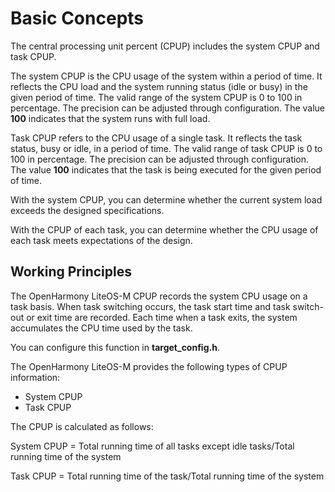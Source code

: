 # Basic Concepts<a name="EN-US_TOPIC_0000001123948105"></a>

The central processing unit percent \(CPUP\) includes the system CPUP and task CPUP.

The system CPUP is the CPU usage of the system within a period of time. It reflects the CPU load and the system running status \(idle or busy\) in the given period of time. The valid range of the system CPUP is 0 to 100 in percentage. The precision can be adjusted through configuration. The value  **100**  indicates that the system runs with full load.

Task CPUP refers to the CPU usage of a single task. It reflects the task status, busy or idle, in a period of time. The valid range of task CPUP is 0 to 100 in percentage. The precision can be adjusted through configuration. The value  **100**  indicates that the task is being executed for the given period of time.

With the system CPUP, you can determine whether the current system load exceeds the designed specifications.

With the CPUP of each task, you can determine whether the CPU usage of each task meets expectations of the design.

## Working Principles<a name="section96644177124"></a>

The OpenHarmony LiteOS-M CPUP records the system CPU usage on a task basis. When task switching occurs, the task start time and task switch-out or exit time are recorded. Each time when a task exits, the system accumulates the CPU time used by the task.

You can configure this function in  **target\_config.h**.

The OpenHarmony LiteOS-M provides the following types of CPUP information:

-   System CPUP
-   Task CPUP

The CPUP is calculated as follows:

System CPUP = Total running time of all tasks except idle tasks/Total running time of the system

Task CPUP = Total running time of the task/Total running time of the system

